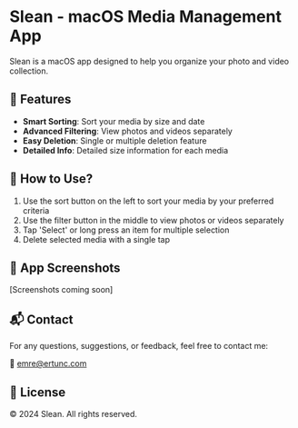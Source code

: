 # Slean - macOS Media Management App

Slean is a macOS app designed to help you organize your photo and video collection.

## 🌟 Features

- **Smart Sorting**: Sort your media by size and date
- **Advanced Filtering**: View photos and videos separately
- **Easy Deletion**: Single or multiple deletion feature
- **Detailed Info**: Detailed size information for each media

## 🚀 How to Use?

1. Use the sort button on the left to sort your media by your preferred criteria
2. Use the filter button in the middle to view photos or videos separately
3. Tap 'Select' or long press an item for multiple selection
4. Delete selected media with a single tap

## 📱 App Screenshots

[Screenshots coming soon]

## 📬 Contact

For any questions, suggestions, or feedback, feel free to contact me:

📧 [emre@ertunc.com](mailto:emre@ertunc.com?subject=About%20Slean)

## 📝 License

© 2024 Slean. All rights reserved. 
